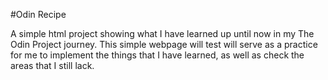 #Odin Recipe

A simple html project showing what I have learned up until now in my The Odin Project journey.
This simple webpage will test will serve as a practice for me to implement the things that I have learned,
as well as check the areas that I still lack.
